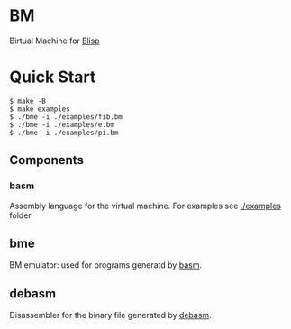 # BM

Birtual Machine for [Elisp](https://github.com/tsoding/elisp)

# Quick Start

```console
$ make -B
$ make examples
$ ./bme -i ./examples/fib.bm
$ ./bme -i ./examples/e.bm
$ ./bme -i ./examples/pi.bm
```

## Components

### basm

Assembly language for the virtual machine. For examples see [./examples](./examples) folder

## bme
BM emulator: used for programs generatd by [basm](#basm).

## debasm
Disassembler for the binary file generated by [debasm](#debasm).